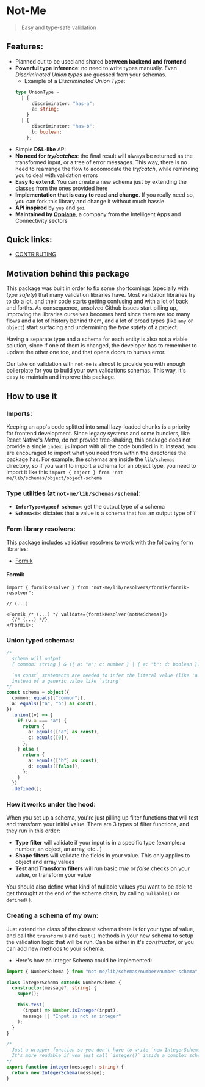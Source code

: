 # Not-Me

> Easy and type-safe validation

## Features:

- Planned out to be used and shared **between backend and frontend**
- **Powerful type inference**: no need to write types manually. Even _Discriminated Union types_ are guessed from your schemas.
  - Example of a _Discriminated Union Type_:
  ```typescript
  type UnionType =
    | {
        discriminator: "has-a";
        a: string;
      }
    | {
        discriminator: "has-b";
        b: boolean;
      };
  ```
- Simple **DSL-like** API
- **No need for _try/catches_**: the final result will always be returned as the transformed input, or a tree of error messages. This way, there is no need to rearrange the flow to accomodate the _try/catch_, while reminding you to deal with validation errors
- **Easy to extend**. You can create a new schema just by extending the classes from the ones provided here
- **Implementation that is easy to read and change**. If you really need so, you can fork this library and change it without much hassle
- **API inspired** by `yup` and `joi`
- **Maintained by [Opplane](https://opplane.com/)**, a company from the Intelligent Apps and Connectivity sectors

## Quick links:

- [CONTRIBUTING](CONTRIBUTING.md)

## Motivation behind this package

This package was built in order to fix some shortcomings (specially with _type safety_) that many validation libraries have. Most validation libraries try to do a lot, and their code starts getting confusing and with a lot of back and forths. As consequence, unsolved Github issues start pilling up, improving the libraries ourselves becomes hard since there are too many flows and a lot of history behind them, and a lot of broad types (like `any` or `object`) start surfacing and undermining the _type safety_ of a project.

Having a separate type and a schema for each entity is also not a viable solution, since if one of them is changed, the developer has to remember to update the other one too, and that opens doors to human error.

Our take on validation with `not-me` is almost to provide you with enough boilerplate for you to build your own validations schemas. This way, it's easy to maintain and improve this package.

## How to use it

### Imports:

Keeping an app's code splitted into small lazy-loaded chunks is a priority for frontend development. Since legacy systems and some bundlers, like React Native's _Metro_, do not provide tree-shaking, this package does not provide a single `index.js` import with all the code bundled in it. Instead, you are encouraged to import what you need from within the directories the package has. For example, the schemas are inside the `lib/schemas` directory, so if you want to import a schema for an object type, you need to import it like this `import { object } from 'not-me/lib/schemas/object/object-schema`

### Type utilities (at `not-me/lib/schemas/schema`):

- **`InferType<typeof schema>`**: get the output type of a schema
- **`Schema<T>`**: dictates that a value is a schema that has an output type of `T`

### Form library resolvers:

This package includes validation resolvers to work with the following form libraries:

- [Formik](#formik)

#### <a name="formik"></a> Formik

```tsx
import { formikResolver } from "not-me/lib/resolvers/formik/formik-resolver";

// (...)

<Formik /* (...) */ validate={formikResolver(notMeSchema)}>
  {/* (...) */}
</Formik>;
```

### Union typed schemas:

```typescript
/*
  schema will output
  { common: string } & ({ a: "a"; c: number } | { a: "b"; d: boolean })

  `as const` statements are needed to infer the literal value (like 'a' | 'b')
  instead of a generic value like `string`
*/
const schema = object({
  common: equals(["common"]),
  a: equals(["a", "b"] as const),
})
  .union((v) => {
    if (v.a === "a") {
      return {
        a: equals(["a"] as const),
        c: equals([0]),
      };
    } else {
      return {
        a: equals(["b"] as const),
        d: equals([false]),
      };
    }
  })
  .defined();
```

### How it works under the hood:

When you set up a schema, you're just pilling up filter functions that will test and transform your initial value. There are 3 types of filter functions, and they run in this order:

- **Type filter** will validate if your input is in a specific type (example: a number, an object, an array, etc...)
- **Shape filters** will validate the fields in your value. This only applies to object and array values
- **Test and Transform filters** will run basic _true_ or _false_ checks on your value, or transform your value

You should also define what kind of nullable values you want to be able to get throught at the end of the schema chain, by calling `nullable()` or `defined()`.

### Creating a schema of my own:

Just extend the class of the closest schema there is for your type of value, and call the `transform()` and `test()` methods in your new schema to setup the validation logic that will be run. Can be either in it's _constructor_, or you can add new methods to your schema.

- Here's how an Integer Schema could be implemented:

```typescript
import { NumberSchema } from "not-me/lib/schemas/number/number-schema";

class IntegerSchema extends NumberSchema {
  constructor(message?: string) {
    super();

    this.test(
      (input) => Number.isInteger(input),
      message || "Input is not an integer"
    );
  }
}

/*
  Just a wrapper function so you don't have to write `new IntegerSchema()`.
  It's more readable if you just call `integer()` inside a complex schema.
*/
export function integer(message?: string) {
  return new IntegerSchema(message);
}
```
